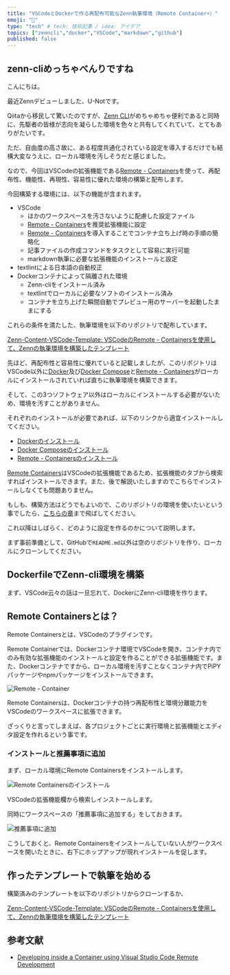 ```yaml
---
title: "VSCodeとDockerで作る再配布可能なZenn執筆環境（Remote Container+）"
emoji: "💬"
type: "tech" # tech: 技術記事 / idea: アイデア
topics: ["zenncli","docker","VSCode","markdown","github"]
published: false
---
```


## zenn-cliめっちゃべんりですね

こんにちは。

最近Zennデビューしました、U-Notです。

Qiitaから移民して驚いたのですが、[Zenn CLI](https://zenn.dev/zenn/articles/install-zenn-cli)がめちゃめちゃ便利であると同時に、先駆者の皆様が志向を凝らした環境を色々と共有してくれていて、とてもありがたいです。

ただ、自由度の高さ故に、ある程度共通化されている設定を導入するだけでも結構大変なうえに、ローカル環境を汚しそうだと感じました。

なので、今回はVSCodeの拡張機能である[Remote - Containers](https://marketplace.visualstudio.com/items?itemName=ms-vscode-remote.remote-containers)を使って、再配布性、機能性、再現性、容易性に優れた環境の構築と配布します。

今回構築する環境には、以下の機能が含まれます。

- VSCode
    - ほかのワークスペースを汚さないように配慮した設定ファイル
    - [Remote - Containers](https://marketplace.visualstudio.com/items?itemName=ms-vscode-remote.remote-containers)を推奨拡張機能に設定
    - [Remote - Containers](https://marketplace.visualstudio.com/items?itemName=ms-vscode-remote.remote-containers)を導入することでコンテナ立ち上げ時の手順の簡略化
    - 記事ファイルの作成コマンドをタスクとして容易に実行可能
    - markdown執筆に必要な拡張機能のインストールと設定
- textlintによる日本語の自動校正
- Dockerコンテナによって隔離された環境
    - Zenn-cliをインストール済み
    - textlintでローカルに必要なソフトのインストール済み
    - コンテナを立ち上げた瞬間自動でプレビュー用のサーバーを起動したままにする

これらの条件を満たした、執筆環境を以下のリポジトリで配布しています。

[Zenn-Content-VSCode-Template: VSCodeのRemote - Containersを使用して、Zennの執筆環境を構築したテンプレート](https://github.com/Uno-Takashi/Zenn-Content-VSCode-Template)

先ほど、再配布性と容易性に優れていると記載しましたが、このリポジトリはVSCode以外に[Docker](https://docs.docker.com/get-docker/)及び[Docker Compose](https://docs.docker.com/compose/install/)と[Remote - Containers](https://marketplace.visualstudio.com/items?itemName=ms-vscode-remote.remote-containers)がローカルにインストールされていれば直ちに執筆環境を構築できます。

そして、この3つソフトウェア以外はローカルにインストールする必要がないため、環境を汚すことがありません。

それぞれのインストールが必要であれば、以下のリンクから適宜インストールしてください。

- [Dockerのインストール](https://docs.docker.com/get-docker/)
- [Docker Composeのインストール](https://docs.docker.com/compose/install/)
- [Remote - Containersのインストール](https://marketplace.visualstudio.com/items?itemName=ms-vscode-remote.remote-containers)

[Remote Containers](https://marketplace.visualstudio.com/items?itemName=ms-vscode-remote.remote-containers)はVSCodeの拡張機能であるため、拡張機能のタブから検索すればインストールできます。また、後で解説いたしますのでこちらでインストールしなくても問題ありません。

もしも、構築方法はどうでもよいので、このリポジトリの環境を使いたいという事でしたら、[こちらの章](#作ったテンプレートで執筆を始める)まで飛ばしてください。

これ以降はしばらく、どのように設定を作るのかについて説明します。

まず事前準備として、GitHubで`README.md`以外は空のリポジトリを作り、ローカルにクローンしてください。

## DockerfileでZenn-cli環境を構築

まず、VSCode云々の話は一旦忘れて、DockerにZenn-cli環境を作ります。



## Remote Containersとは？

Remote Containersとは、VSCodeのプラグインです。

Remote Containerでは、Dockerコンテナ環境でVSCodeを開き、コンテナ内でのみ有効な拡張機能のインストールと設定を作ることができる拡張機能です。また、Dockerコンテナですから、ローカル環境を汚すことなくコンテナ内でPiPYパッケージやnpmパッケージをインストールできます。

![Remote - Container](https://storage.googleapis.com/zenn-user-upload/9867fb4f14db656f56c9e23d.png)

Remote Containersは、Dockerコンテナの持つ再配布性と環境分離能力をVSCodeのワークスペースに拡張できます。

ざっくりと言ってしまえば、各プロジェクトごとに実行環境と拡張機能とエディタ設定を作れるという事です。

### インストールと推薦事項に追加

まず、ローカル環境にRemote Containersをインストールします。

![Remote Containersのインストール](https://storage.googleapis.com/zenn-user-upload/1d4650f3547c8fe6055de12c.png)

VSCodeの拡張機能欄から検索しインストールします。

同時にワークスペースの「推薦事項に追加する」をしておきます。

![推薦事項に追加](https://storage.googleapis.com/zenn-user-upload/e1a65d3456955019f90e0887.png)

こうしておくと、Remote Containersをインストールしていない人がワークスペースを開いたときに、右下にホップアップが現れインストールを促します。

## 作ったテンプレートで執筆を始める

構築済みのテンプレートを以下のリポジトリからクローンするか、

[Zenn-Content-VSCode-Template: VSCodeのRemote - Containersを使用して、Zennの執筆環境を構築したテンプレート](https://github.com/Uno-Takashi/Zenn-Content-VSCode-Template)

## 参考文献

- [Developing inside a Container using Visual Studio Code Remote Development](https://code.visualstudio.com/docs/remote/containers)